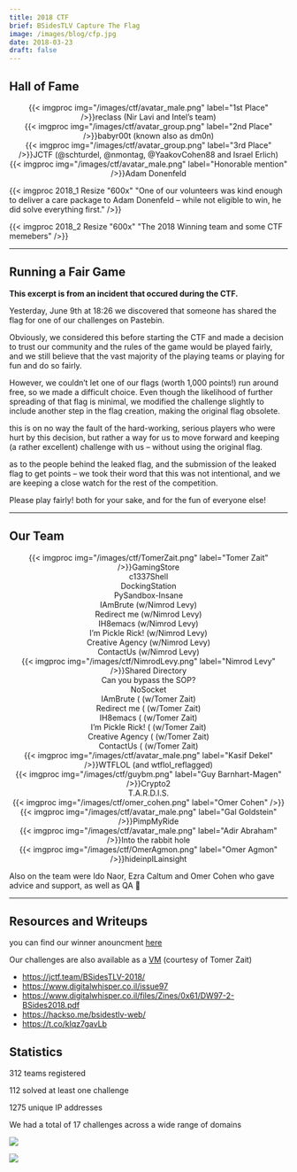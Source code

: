 ```yaml
---
title: 2018 CTF
brief: BSidesTLV Capture The Flag
image: /images/blog/cfp.jpg
date: 2018-03-23
draft: false
---
```


## Hall of Fame

<div class="row around-xs avatars" style="text-align:center">
    <div>{{< imgproc img="/images/ctf/avatar_male.png" label="1st Place" />}}reclass (Nir Lavi and Intel’s team)</div>
    <div>{{< imgproc img="/images/ctf/avatar_group.png" label="2nd Place" />}}babyr00t (known also as dm0n)</div>
    <div>{{< imgproc img="/images/ctf/avatar_group.png" label="3rd Place" />}}JCTF (@schturdel, @nmontag, @YaakovCohen88 and Israel Erlich)</div>
    <div>{{< imgproc img="/images/ctf/avatar_male.png" label="Honorable mention" />}}Adam Donenfeld</div>
</div>



{{< imgproc 2018_1 Resize "600x" "One of our volunteers was kind enough to deliver a care package to Adam Donenfeld – while not eligible to win, he did solve everything first." />}}

{{< imgproc 2018_2 Resize "600x" "The 2018 Winning team and some CTF memebers" />}}

---

## Running a Fair Game

**This excerpt is from an incident that occured during the CTF.**

Yesterday, June 9th at 18:26 we discovered that someone has shared the flag for one of our challenges on Pastebin.

Obviously, we considered this before starting the CTF and made a decision to trust our community and the rules of the game would be played fairly, and we still believe that the vast majority of the playing teams or playing for fun and do so fairly.

However, we couldn’t let one of our flags (worth 1,000 points!) run around free, so we made a difficult choice. Even though the likelihood of further spreading of that flag is minimal, we modified the challenge slightly to include another step in the flag creation, making the original flag obsolete.

this is on no way the fault of the hard-working, serious players who were hurt by this decision, but rather a way for us to move forward and keeping (a rather excellent) challenge with us – without using the original flag.

as to the people behind the leaked flag, and the submission of the leaked flag to get points – we took their word that this was not intentional, and we are keeping a close watch for the rest of the competition.

Please play fairly! both for your sake, and for the fun of everyone else!

---

## Our Team

<div class="row around-xs avatars shuffle" style="text-align:center">
    <div>{{< imgproc img="/images/ctf/TomerZait.png" label="Tomer Zait" />}}GamingStore<br>c1337Shell<br>DockingStation<br>PySandbox-Insane<br>IAmBrute (w/Nimrod Levy)<br>Redirect me (w/Nimrod Levy)<br>IH8emacs (w/Nimrod Levy)<br>I’m Pickle Rick! (w/Nimrod Levy)<br>Creative Agency (w/Nimrod Levy)<br>ContactUs (w/Nimrod Levy)</div>
    <div>{{< imgproc img="/images/ctf/NimrodLevy.png" label="Nimrod Levy" />}}Shared Directory<br>Can you bypass the SOP?<br>NoSocket<br>IAmBrute ( (w/Tomer Zait)<br>Redirect me ( (w/Tomer Zait)<br>IH8emacs ( (w/Tomer Zait)<br>I’m Pickle Rick! ( (w/Tomer Zait)<br>Creative Agency ( (w/Tomer Zait)<br>ContactUs ( (w/Tomer Zait)</div>
    <div>{{< imgproc img="/images/ctf/avatar_male.png" label="Kasif Dekel" />}}WTFLOL (and wtflol_reflagged)</div>
    <div>{{< imgproc img="/images/ctf/guybm.png" label="Guy Barnhart-Magen" />}}Crypto2<br>T.A.R.D.I.S.</div>
    <div>{{< imgproc img="/images/ctf/omer_cohen.png" label="Omer Cohen" />}}</div>
    <div>{{< imgproc img="/images/ctf/avatar_male.png" label="Gal Goldstein" />}}PimpMyRide</div>
    <div>{{< imgproc img="/images/ctf/avatar_male.png" label="Adir Abraham" />}}Into the rabbit hole</div>
    <div>{{< imgproc img="/images/ctf/OmerAgmon.png" label="Omer Agmon" />}}hideinpILainsight</div>
</div>

Also on the team were Ido Naor, Ezra Caltum and Omer Cohen who gave advice and support, as well as QA 🙂

---

## Resources and Writeups

you can find our winner anouncment [here](BSidesTLV-CTF-2018.pdf)

Our challenges are also available as a [VM](https://www.vulnhub.com/entry/bsidestlv-2018-ctf,250/) (courtesy of Tomer Zait)

* https://jctf.team/BSidesTLV-2018/
* https://www.digitalwhisper.co.il/issue97
* https://www.digitalwhisper.co.il/files/Zines/0x61/DW97-2-BSides2018.pdf
* https://hackso.me/bsidestlv-web/
* https://t.co/klqz7gavLb

## Statistics

312 teams registered

112 solved at least one challenge

1275 unique IP addresses

We had a total of 17 challenges across a wide range of domains

![](/images/ctf/pastedImage0.png)

![](/images/ctf/pastedImage1.png)


